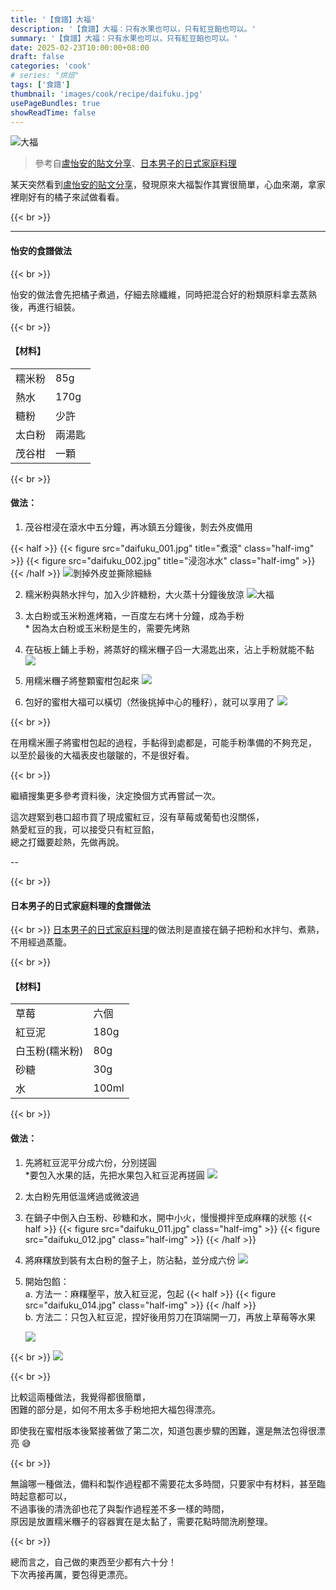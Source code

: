 ```yaml
---
title: '【食譜】大福'
description: '【食譜】大福：只有水果也可以，只有紅豆餡也可以。'
summary: '【食譜】大福：只有水果也可以，只有紅豆餡也可以。'
date: 2025-02-23T10:00:00+08:00
draft: false
categories: 'cook'
# series: "烘焙"
tags: ['食譜']
thumbnail: 'images/cook/recipe/daifuku.jpg'
usePageBundles: true
showReadTime: false
---
```


![大福](daifuku_005.jpg)

> 參考自[盧怡安的貼文分享](https://www.facebook.com/millio.lu/posts/pfbid02zJ1qdaqw3kBMeBCoyGyR1pma5QmNFTGHJUE741WDzSiG7rtVcgkAsF169tKcM8cgl)、[日本男子的日式家庭料理](https://www.youtube.com/watch?v=kh7fnQMfnT8&ab_channel=%E6%97%A5%E6%9C%AC%E7%94%B7%E5%AD%90%E7%9A%84%E6%97%A5%E5%BC%8F%E5%AE%B6%E5%BA%AD%E6%96%99%E7%90%86TASTYNOTE)

某天突然看到[盧怡安的貼文分享](https://www.facebook.com/millio.lu/posts/pfbid02zJ1qdaqw3kBMeBCoyGyR1pma5QmNFTGHJUE741WDzSiG7rtVcgkAsF169tKcM8cgl)，發現原來大福製作其實很簡單，心血來潮，拿家裡剛好有的橘子來試做看看。

{{< br >}}

---

#### 怡安的食譜做法

{{< br >}}

怡安的做法會先把橘子煮過，仔細去除纖維，同時把混合好的粉類原料拿去蒸熟後，再進行組裝。

{{< br >}}

#### 【材料】

  <table>
    <tr>
      <td>糯米粉</td>
      <td>85g</td>
    </tr>
    <tr>
      <td>熱水</td>
      <td>170g</td>
    </tr>
    <tr>
      <td>糖粉</td>
      <td>少許</td>
    </tr>
    <tr>
      <td>太白粉</td>
      <td>兩湯匙</td>
    </tr>
    <tr>
      <td>茂谷柑</td>
      <td>一顆</td>
    </tr>
  </table>

{{< br >}}

#### 做法：

1.  茂谷柑浸在滾水中五分鐘，再冰鎮五分鐘後，剝去外皮備用

{{< half >}}
{{< figure src="daifuku_001.jpg" title="煮滾" class="half-img" >}}
{{< figure src="daifuku_002.jpg" title="浸泡冰水" class="half-img" >}}
{{< /half >}}
![剝掉外皮並撕除細絲](daifuku_003.jpg)

2.  糯米粉與熱水拌勻，加入少許糖粉，大火蒸十分鐘後放涼
    ![大福](daifuku_004.jpg)

3.  太白粉或玉米粉進烤箱，一百度左右烤十分鐘，成為手粉
    \
    \* 因為太白粉或玉米粉是生的，需要先烤熟

4.  在砧板上鋪上手粉，將蒸好的糯米糰子舀一大湯匙出來，沾上手粉就能不黏
    ![](daifuku_005.jpg)

5.  用糯米糰子將整顆蜜柑包起來
    ![](daifuku_007.jpg)

6.  包好的蜜柑大福可以橫切（然後挑掉中心的種籽），就可以享用了
    ![](daifuku_008.jpg)

{{< br >}}

在用糯米團子將蜜柑包起的過程，手黏得到處都是，可能手粉準備的不夠充足，
\
以至於最後的大福表皮也皺皺的，不是很好看。

{{< br >}}

繼續搜集更多參考資料後，決定換個方式再嘗試一次。

這次趕緊到巷口超市買了現成蜜紅豆，沒有草莓或葡萄也沒關係，
\
熱愛紅豆的我，可以接受只有紅豆餡，
\
總之打鐵要趁熱，先做再說。

--

{{< br >}}

#### 日本男子的日式家庭料理的食譜做法

{{< br >}}
[日本男子的日式家庭料理](https://www.youtube.com/watch?v=kh7fnQMfnT8&ab_channel=%E6%97%A5%E6%9C%AC%E7%94%B7%E5%AD%90%E7%9A%84%E6%97%A5%E5%BC%8F%E5%AE%B6%E5%BA%AD%E6%96%99%E7%90%86TASTYNOTE)的做法則是直接在鍋子把粉和水拌勻、煮熟，不用經過蒸籠。

{{< br >}}

#### 【材料】

  <table>
    <tr>
      <td>草莓</td>
      <td>六個</td>
    </tr>
    <tr>
      <td>紅豆泥</td>
      <td>180g</td>
    </tr>
    <tr>
      <td>白玉粉(糯米粉)</td>
      <td>80g</td>
    </tr>
    <tr>
      <td>砂糖</td>
      <td>30g</td>
    </tr>
    <tr>
      <td>水</td>
      <td>100ml</td>
    </tr>
  </table>

{{< br >}}

#### 做法：

1. 先將紅豆泥平分成六份，分別搓圓
   \
    \*要包入水果的話，先把水果包入紅豆泥再搓圓
   ![](daifuku_009.jpg)

2. 太白粉先用低溫烤過或微波過
3. 在鍋子中倒入白玉粉、砂糖和水，開中小火，慢慢攪拌至成麻糬的狀態
   {{< half >}}
   {{< figure src="daifuku_011.jpg"  class="half-img" >}}
   {{< figure src="daifuku_012.jpg"  class="half-img" >}}
   {{< /half >}}

4. 將麻糬放到裝有太白粉的盤子上，防沾黏，並分成六份
   ![](daifuku_013.jpg)

5. 開始包餡：
   \
    a. 方法一：麻糬壓平，放入紅豆泥，包起
   {{< half >}}
   {{< figure src="daifuku_014.jpg"  class="half-img" >}}
   {{< /half >}}
   \
    b. 方法二：只包入紅豆泥，捏好後用剪刀在頂端開一刀，再放上草莓等水果

   ![](daifuku_016.jpg)

{{< br >}}
![](daifuku_015.jpg)

{{< br >}}

比較這兩種做法，我覺得都很簡單，
\
困難的部分是，如何不用太多手粉地把大福包得漂亮。

即使我在蜜柑版本後緊接著做了第二次，知道包裹步驟的困難，還是無法包得很漂亮 😅

{{< br >}}

無論哪一種做法，備料和製作過程都不需要花太多時間，只要家中有材料，甚至臨時起意都可以，
\
不過事後的清洗卻也花了與製作過程差不多一樣的時間，
\
原因是放置糯米糰子的容器實在是太黏了，需要花點時間洗刷整理。

{{< br >}}

總而言之，自己做的東西至少都有六十分！
\
下次再接再厲，要包得更漂亮。
